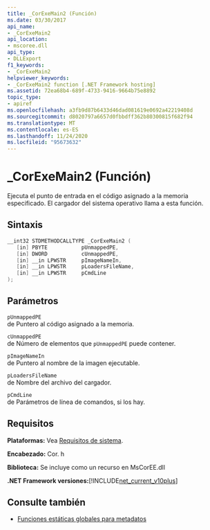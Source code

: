 ```yaml
---
title: _CorExeMain2 (Función)
ms.date: 03/30/2017
api_name:
- _CorExeMain2
api_location:
- mscoree.dll
api_type:
- DLLExport
f1_keywords:
- _CorExeMain2
helpviewer_keywords:
- _CorExeMain2 function [.NET Framework hosting]
ms.assetid: 72ea68b4-689f-4733-9416-9664b75e8892
topic_type:
- apiref
ms.openlocfilehash: a3fb9d87b6433d46dad081619e0692a42219408d
ms.sourcegitcommit: d8020797a6657d0fbbdff362b80300815f682f94
ms.translationtype: MT
ms.contentlocale: es-ES
ms.lasthandoff: 11/24/2020
ms.locfileid: "95673632"
---
```

# <a name="_corexemain2-function"></a>_CorExeMain2 (Función)

Ejecuta el punto de entrada en el código asignado a la memoria especificado. El cargador del sistema operativo llama a esta función.  
  
## <a name="syntax"></a>Sintaxis  
  
```cpp  
__int32 STDMETHODCALLTYPE _CorExeMain2 (  
   [in] PBYTE           pUnmappedPE,  
   [in] DWORD           cUnmappedPE,  
   [in] __in LPWSTR     pImageNameIn,  
   [in] __in LPWSTR     pLoadersFileName,  
   [in] __in LPWSTR     pCmdLine  
);  
```  
  
## <a name="parameters"></a>Parámetros  

 `pUnmappedPE`  
 de Puntero al código asignado a la memoria.  
  
 `cUnmappedPE`  
 de Número de elementos que `pUnmappedPE` puede contener.  
  
 `pImageNameIn`  
 de Puntero al nombre de la imagen ejecutable.  
  
 `pLoadersFileName`  
 de Nombre del archivo del cargador.  
  
 `pCmdLine`  
 de Parámetros de línea de comandos, si los hay.  
  
## <a name="requirements"></a>Requisitos  

 **Plataformas:** Vea [Requisitos de sistema](../../get-started/system-requirements.md).  
  
 **Encabezado:** Cor. h  
  
 **Biblioteca:** Se incluye como un recurso en MsCorEE.dll  
  
 **.NET Framework versiones:**[!INCLUDE[net_current_v10plus](../../../../includes/net-current-v10plus-md.md)]  
  
## <a name="see-also"></a>Consulte también

- [Funciones estáticas globales para metadatos](../metadata/metadata-global-static-functions.md)
